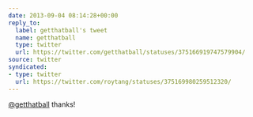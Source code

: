 ```yaml
---
date: 2013-09-04 08:14:28+00:00
reply_to:
  label: getthatball's tweet
  name: getthatball
  type: twitter
  url: https://twitter.com/getthatball/statuses/375166919747579904/
source: twitter
syndicated:
- type: twitter
  url: https://twitter.com/roytang/statuses/375169980259512320/
---
```


[@getthatball](https://twitter.com/getthatball/) thanks!